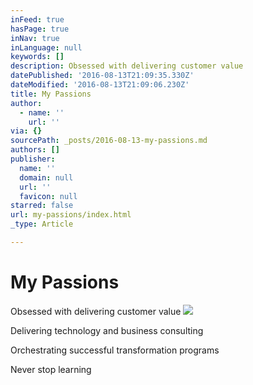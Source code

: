 ```yaml
---
inFeed: true
hasPage: true
inNav: true
inLanguage: null
keywords: []
description: Obsessed with delivering customer value
datePublished: '2016-08-13T21:09:35.330Z'
dateModified: '2016-08-13T21:09:06.230Z'
title: My Passions
author:
  - name: ''
    url: ''
via: {}
sourcePath: _posts/2016-08-13-my-passions.md
authors: []
publisher:
  name: ''
  domain: null
  url: ''
  favicon: null
starred: false
url: my-passions/index.html
_type: Article

---
```

# My Passions

Obsessed with delivering customer value
![](https://the-grid-user-content.s3-us-west-2.amazonaws.com/190a50e6-3294-4a67-84fa-845344810838.jpg)

Delivering technology and business consulting

Orchestrating successful transformation programs

Never stop learning